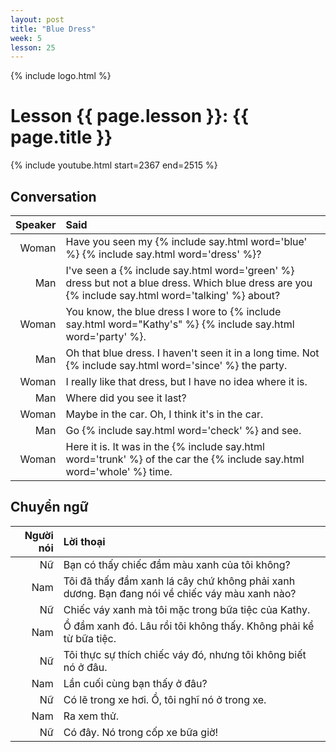 ```yaml
---
layout: post
title: "Blue Dress"
week: 5
lesson: 25
---
```


{% include logo.html %}

# Lesson {{ page.lesson }}: {{ page.title }}

{% include youtube.html start=2367 end=2515 %}

## Conversation

Speaker | Said
---: | :---
Woman | Have you seen my {% include say.html word='blue' %} {% include say.html word='dress' %}?
Man | I've seen a {% include say.html word='green' %} dress but not a blue dress. Which blue dress are you {% include say.html word='talking' %} about?
Woman | You know, the blue dress I wore to {% include say.html word="Kathy's" %} {% include say.html word='party' %}.
Man | Oh that blue dress. I haven't seen it in a long time. Not {% include say.html word='since' %} the party.
Woman | I really like that dress, but I have no idea where it is.
Man | Where did you see it last?
Woman | Maybe in the car. Oh, I think it's in the car.
Man | Go {% include say.html word='check' %} and see.
Woman | Here it is. It was in the {% include say.html word='trunk' %} of the car the {% include say.html word='whole' %} time.

## Chuyển ngữ

Người nói | Lời thoại
---: | :---
Nữ | Bạn có thấy chiếc đầm màu xanh của tôi không?
Nam | Tôi đã thấy đầm xanh lá cây chứ không phải xanh dương. Bạn đang nói về chiếc váy màu xanh nào?
Nữ | Chiếc váy xanh mà tôi mặc trong bữa tiệc của Kathy.
Nam | Ồ đầm xanh đó. Lâu rồi tôi không thấy. Không phải kể từ bữa tiệc.
Nữ | Tôi thực sự thích chiếc váy đó, nhưng tôi không biết nó ở đâu.
Nam | Lần cuối cùng bạn thấy ở đâu?
Nữ | Có lẽ trong xe hơi. Ồ, tôi nghĩ nó ở trong xe.
Nam | Ra xem thử.
Nữ | Có đây. Nó trong cốp xe bữa giờ!
